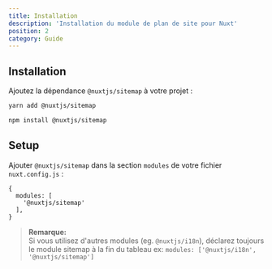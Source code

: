 ```yaml
---
title: Installation
description: 'Installation du module de plan de site pour Nuxt'
position: 2
category: Guide
---
```


## Installation

Ajoutez la dépendance `@nuxtjs/sitemap` à votre projet :

<code-group>
  <code-block label="Yarn" active>

  ```bash
  yarn add @nuxtjs/sitemap
  ```

  </code-block>
  <code-block label="NPM">

  ```bash
  npm install @nuxtjs/sitemap
  ```

  </code-block>
</code-group>

## Setup

Ajouter `@nuxtjs/sitemap` dans la section `modules` de votre fichier `nuxt.config.js` :

```js[nuxt.config.js]
{
  modules: [
    '@nuxtjs/sitemap'
  ],
}
```

> **Remarque:**  
> Si vous utilisez d'autres modules (eg. `@nuxtjs/i18n`), déclarez toujours le module sitemap à la fin du tableau
> ex: `modules: ['@nuxtjs/i18n', '@nuxtjs/sitemap']`
